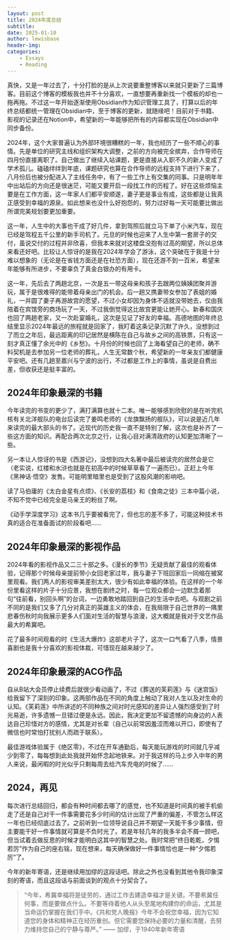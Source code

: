 ```yaml
---
layout: post
title: 2024年度总结
subtitle: 
date: 2025-01-10
author: lewisbase
header-img:
categories: 
    - Essays
    - Reading
---
```


真快，又是一年过去了，十分打脸的是从上次说要重整博客以来就只更新了三篇博客。目前这个博客的模板我也并不十分喜欢，一直想要再重新找一个模板的却也一拖再拖。不过这一年开始逐渐使用Obsidian作为知识管理工具了，打算以后的年终总结都统一管理在Obsidian中，至于博客的更新，就随缘吧！目前对于书籍、影视的记录还在Notion中，希望新的一年能够把所有的内容都实现在Obsidian中同步备份。

2024年，这个大家普遍认为外部环境很糟糕的一年，我也经历了一些不顺心的事情。先是单位的研究主线和组织架构大调整，之前的方向被完全摈弃，合作导师在四月份直接离职了。自己做出了继续入站课题，更是直接从入职不久的新人变成了学术孤儿。磕磕绊绊到年底，课题研究也算在合作导师的远程支持下进行下来了，八月份后也被分配进入了主线任务中，有了一些工作上有交集的同事。只是明年年中出站后的方向还是很迷茫，可能又要开启一段找工作的历程了。好在这些烦恼主要是在工作方面，这一年家人们都平安顺遂，妻子更是事业有成，这些都是让我真正感受到幸福的源泉。如此想来也没什么好抱怨的，努力过好每一天可能要比做出所谓完美规划要更加重要。

这一年，人生中的大事也干成了好几件，拿到驾照后就立马下单了小米汽车，现在已经是驾程五千公里的新手司机了。元旦的时候也迎来了人生中第一套房子的交付，虽说交付的过程并非欣喜，但我本来就对这楼盘没抱有过高的期望，所以总体来看还好吧。比较让人惊讶的是我在2024年学会了游泳，这个突破在于我是十分难以想象的（无论是在省钱方面还是在社恐方面），现在还游不到一百米，希望来年能够有所进步，不要辜负了真金白银办的有用卡。

这一年，先后去了两趟北京，一次是五一带这母亲和孩子去跟两位姨姨团聚并游玩，属于是很难得的能带着母亲出门的机会。后一趟又携妻带女参加了表姐的婚礼，一并圆了妻子再游故宫的愿望，不过小女却因为身体不适就没带她去，仅由我陪着在宾馆旁的商场玩了一天，不过我倒觉得这比故宫更能让她开心。新春和国庆也回了两趟老家，又一次赴宴婚礼，这次是见证了好友的幸福。高德地图的年终总结里显示2024年最远的旅程就是回家了，我盯着这条记录沉默了许久，没想到过了而立之年后，最远距离的印记居然是横陈在自己与故乡之间的高铁票，只有这一刻才真正懂了余光中的《乡愁》。十月份的时候也回了上海看望自己的老师，确不料契机是去参加另一位老师的葬礼，人生无常数个秋，希望新的一年亲友们都健康平安吧。还有几趟至嘉兴与宁波的出行，不过都是工作上的事情，虽说是自费出差，但收获还是挺丰富的。

## 2024年印象最深的书籍

今年读完的书变的更少了，满打满算也就十二本。唯一能够感到欣慰的是在听完机核有关北洋舰队的电台后读完了姜鸣老师的《龙旗飘扬的舰队》，可以说是近几年来读完的最大部头的书了。近现代的历史我一直不是特别了解，这次也是补齐了一些这方面的知识。再配合两次北京之行，让我心目对满清政府的认知更加清晰了一些。

另一本让人惊讶的书是《西游记》，没想到四大名著中最后被读完的居然会是它（老实说，红楼和水浒也就是在初高中的时候草草看了一遍而已）。正赶上今年《黑神话·悟空》发售。可能明里暗里也是受到了这股风潮的影响吧。

读了马伯庸的《太白金星有点烦》、《长安的荔枝》和《食南之徒》三本中篇小说，不知不觉中已经完全是马亲王的粉丝了啊。

《动手学深度学习》这本书几乎要被看完了，但也忘的差不多了，可能这种技术书真的适合在准备面试的阶段看吧……

## 2024年印象最深的影视作品

2024年看的影视作品又二三十部之多。《漫长的季节》无疑贡献了最佳的观看体验，记得那个时候母亲提前带小女回老家过年，我与妻子下班回家后一同缩在被窝里观看。我们两人的影视审美差别太大，很少有如此幸福的体验。在这样的一个年份里看这样的片子十分应景，我想在剧终之时，每一位观众都会一边默念着那句“往前看，别回头啊”的台词，一边勇敢地踏回到自己的生活中去吧。与观剧之前不同的是我们又多了几分对真正的英雄主义的体会，在我局限于自己世界的一隅里悲春伤秋时向我展示更多人们面对生活的智慧与浪漫，这大概就是我对于文艺作品最大的希冀吧。

花了最多时间观看的时《生活大爆炸》这部老片子了，这次一口气看了八季，情景喜剧也是我十分喜欢的影视体裁，可惜现在越来越少了。

## 2024年印象最深的ACG作品

自从B站大会员停止续费后就很少看动画了，不过《葬送的芙莉莲》与《迷宫饭》给我留下了深刻的印象。这两部作品在不同的角度上触动了我对人生以及对生命的认知。《芙莉莲》中所讲述的不同种族之间对时光感知的差异让人强烈感受到了时光易逝，许多遗憾一旦错过便是永远。因此，我决定更加不留遗憾的向身边的人表达自己珍惜对方的感情，尤其是对长辈（自己以前常因羞涩而难以开口，即使有了微信也时常怕打扰别人而疏于联系）。

最佳游戏体验属于《绝区零》，不过在开车通勤后，每天能玩游戏的时间就几乎减少到零了，每每想到此处我就开始怀念起地铁来。对于我这样的马上步入中年的男人来说，最闲暇的时光似乎只剩每周去给汽车充电的时候了……

## 2024，再见

每次进行总结回归，都会有种时间都去哪了的感觉，也不知道是时间真的被手机偷走了还是自己对干一件事需要花多少时间的估计出现了严重的偏差，不管怎么样这一年也已经彻底过去了。之前听到一位领导说自己并不期望一天能干多少事情，但主要能干好一件事情就可算是不负时光了。若是年轻几年的我多半会不屑一顾吧，但当试着去做反思的时候才能明白这其中的智慧之处。我时常把“终日乾乾，夕惕若厉”作为自己的座右铭，现在想来，每天确保做好一件事情恰也是一种“夕惕若厉”了。

今年的新年寄语，还是继续用加缪的这段话吧。除此之外也没看到其他令我印象深刻的寄语，而且这段话与前面谈到的观点十分契合了。

> “今年，希冀幸福将是徒劳的，通过工作去建造幸福才是关键。不要希冀任何事，而是要做点什么。不要等待着他人从头至尾地构建你的命运，尤其是当命运仍掌握在我们手中。《共和党人晚报》今年不会祝您幸福，因为它知道您的身体和精神正在经历重创。但它需要您保持必要的力量和清醒，去努力维持您自己的宁静与尊严。” —— 加缪，于1940年新年寄语
